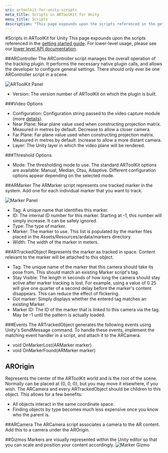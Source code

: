 ```yaml
---
uri: artoolkit-for-unity-scripts
meta_title: Scripts in ARToolKit for Unity
menu_title: Scripts
description: "This page expounds upon the scripts referenced in the getting started guide."
---
```


#Scripts in ARToolKit for Unity
This page expounds upon the scripts referenced in the [getting started guide][unity_getting_started]. For lower-level usage, please see our [lower level API documentation][unity_low_level_api].

##ARController
The ARController script manages the overall operation of the tracking plugin. It performs the necessary native plugin calls, and allows the developer to configure general settings. There should only ever be one ARController script in a scene.

![ARToolKit Panel][artoolkit_panel]

-   Version: The version number of ARToolKit on which the plugin is built.

###Video Options

-   Configuration: Configuration string passed to the video capture module (more [details][details]).
-   Near Plane: Near plane value used when constructing projection matrix. Measured in metres by default. Decrease to allow a closer camera.
-   Far Plane: Far plane value used when constructing projection matrix. Measured in metres by default. Increase to allow a more distant camera.
-   Layer: The Unity layer in which the video plane will be rendered.

###Threshold Options

-   Mode: The thresholding mode to use. The standard ARToolKit options are available: Manual, Median, Otsu, Adaptive. Different configuration options appear depending on the selected mode.

##ARMarker
The ARMarker script represents one tracked marker in the system. Add one for each individual marker that you want to track.

![Marker Panel][marker_panel]

-   Tag: A unique name that identifies this marker.
-   ID: The internal ID number for this marker. Starting at -1, this number will simply increase. It can be safely ignored.
-   Type: The type of marker.
-   Marker: The marker to use. This list is populated by the marker
    files placed in the Assets/Resources/ardata/markers directory.
-   Width: The width of the marker in meters.

##ARTrackedObject
Represents the marker as tracked in space. Content relevant to the marker will be attached to this object.

-   Tag: The unique name of the marker that this camera should take its pose from. This should match an existing Marker script's tag.
-   Stay Visible: The length in seconds of how long the camera should stay active after marker tracking is lost. For example, using a value of 0.25 will give one quarter of a second delay before the marker's content disappears. This can reduce the effect of flickering.
-   Got marker: Simply displays whether the entered tag matches an existing Marker.
-   Marker ID: The ID of the marker that is linked to this camera via the tag. May be -1 until the pattern is actually loaded.

###Events
The ARTrackedObject generates the following events using Unity's SendMessage command. To handle these events, implement the matching event handler in a script, and attach it to the ARCamera.

-   void OnMarkerLost(ARMarker marker)
-   void OnMarkerFound(ARMarker marker)

## AROrigin
Represents the center of the ARToolKit world and is the root of the scene. Normally can be placed at {0, 0, 0}, but you may move it elsewhere, if you wish. The ARCamera and every ARTrackedObject should be children to this object. This allows for a few benefits:

-   All objects interact in the same coordinate space.
-   Finding objects by type becomes much less expensive once you know who the parent is.

##ARCamera
The ARCamera script associates a camera to the AR content. Add this to a camera under the AROrigin.

##Gizmos
Markers are visually represented within the Unity editor so that you can scale and position your content accordingly.
![Marker Gizmo][gizmo]

[details]: ../2_Configuration/config_video_capture.md
[unity_getting_started]: ../6_Unity/unity_getting_started.md
[artoolkit_panel]: ../_media/ARToolKitPanel.png
[marker_panel]: ../_media/MarkerPanel.png
[camera_panel]: ../_media/TrackedCameraPanel.png
[unity_low_level_api]: ../6_Unity:unity_low_level_api.md

[artoolkit_panel]: ../_media/artoolkitpanel.png
[gizmo]: ../_media/markergizmo.png
[marker_panel]: ../_media/markerpanel.png
